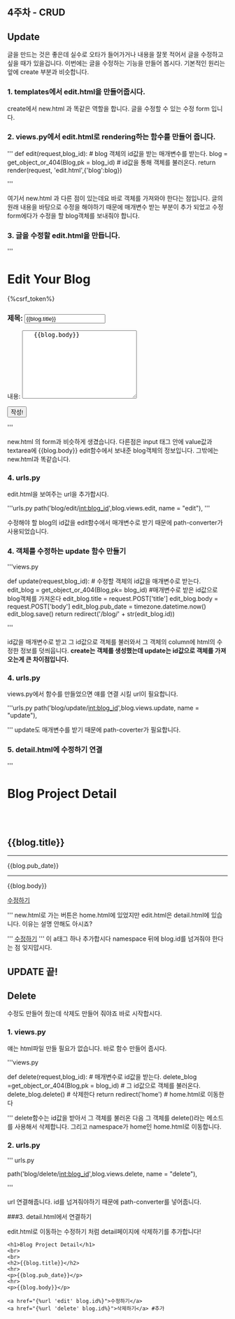 ## 4주차 - CRUD


## Update
글을 만드는 것은 좋은데 실수로 오타가 들어가거나 내용을 잘못 적어서 글을 수정하고 싶을 때가 있을겁니다.
이번에는 글을 수정하는 기능을 만들어 봅시다. 기본적인 원리는 앞에 create 부분과 비슷합니다.


### 1. templates에서 edit.html을 만들어줍시다.

create에서 new.html 과 똑같은 역할을 합니다. 글을 수정할 수 있는 수정 form 입니다.


### 2. views.py에서 edit.html로 rendering하는 함수를 만들어 줍니다.

'''
def edit(request,blog_id): # blog 객체의 id값을 받는 매개변수를 받는다.
    blog = get_object_or_404(Blog,pk = blog_id) # id값을 통해 객체를 불러온다.
    return render(request, 'edit.html',{'blog':blog})

'''

여기서 new.html 과 다른 점이 있는데요 바로 객체를 가져와야 한다는 점입니다. 글의 원래 내용을 바탕으로 수정을 해야하기 때문에
매개변수 받는 부분이 추가 되었고 수정 form에다가 수정을 할 blog객체를 보내줘야 합니다.


### 3. 글을 수정할 edit.html을 만듭니다.

'''
<h1>Edit Your Blog</h1>

<div>
<form action="{% url 'update' blog.id%}" method="POST" >
    {%csrf_token%}

<h3>제목: <input type="text" name = "title" value = "{{blog.title}}"> </h3>
<p>내용: <textarea name="body" id="" cols="30" rows="10">
   {{blog.body}} 
</textarea></p>

<button type = "submit">작성!</button>
</form>

</div>

'''

new.html 의 form과 비슷하게 생겼습니다. 다른점은 input 태그 안에 value값과 textarea에 {{blog.body}} edit함수에서 보내준 blog객체의 정보입니다.
그밖에는 new.html과 똑같습니다.


### 4. urls.py 

edit.html을 보여주는 url을 추가합시다.

'''urls.py
  path('blog/edit/<int:blog_id>',blog.views.edit, name = "edit"),
'''

수정해야 할 blog의 id값을 edit함수에서 매개변수로 받기 때문에 path-converter가 사용되었습니다.


### 4. 객체를 수정하는 update 함수 만들기 

'''views.py

def update(request,blog_id): # 수정할 객체의 id값을 매개변수로 받는다.
    edit_blog = get_object_or_404(Blog,pk= blog_id) #매개변수로 받은 id값으로 blog객체를 가져온다
    edit_blog.title = request.POST['title']
    edit_blog.body = request.POST['body']
    edit_blog.pub_date = timezone.datetime.now()
    edit_blog.save()
    return redirect('/blog/' + str(edit_blog.id))

'''

id값을 매개변수로 받고 그 id값으로 객체를 불러와서 그 객체의 column에 html의 수정한 정보를 덧씌웁니다.
**create는 객체를 생성했는데 update는 id값으로 객체를 가져오는게 큰 차이점입니다.**


### 4. urls.py 

views.py에서 함수를 만들었으면 얘를 연결 시킬 url이 필요합니다.

'''urls.py
path('blog/update/<int:blog_id>',blog.views.update, name = "update"),

'''
update도 매개변수를 받기 때문에 path-coverter가 필요합니다.


### 5. detail.html에 수정하기 연결

'''
<h1>Blog Project Detail</h1>
<br>
<br>
<h2>{{blog.title}}</h2>
<hr>
<p>{{blog.pub_date}}</p>
<hr>
<p>{{blog.body}}</p>

<a href="{%url 'edit' blog.id%}">수정하기</a>

'''
new.html로 가는 버튼은 home.html에 있었지만 edit.html은 detail.html에 있습니다.
이유는 설명 안해도 아시죠?

'''
<a href="{%url 'edit' blog.id%}">수정하기</a>
'''
이 a태그 하나 추가합시다 namespace 뒤에 blog.id를 넘겨줘야 한다는 점 잊지맙시다.


## UPDATE 끝!

## Delete 

수정도 만들어 줬는데 삭제도 만들어 줘야죠 바로 시작합시다.

### 1. views.py

얘는 html파일 만들 필요가 없습니다. 바로 함수 만들어 줍시다.

'''views.py

def delete(request,blog_id): # 매개변수로 id값을 받는다.
    delete_blog =get_object_or_404(Blog,pk = blog_id) # 그 id값으로 객체를 불러온다.
    delete_blog.delete() # 삭제한다
    return redirect('home') # home.html로 이동한다

'''
delete함수는 id값을 받아서 그 객체를 불러온 다음 그 객체를 delete()라는 메소드를 사용해서 삭제합니다.
그리고 namespace가 home인 home.html로 이동합니다. 

### 2. urls.py


''' urls.py

path('blog/delete/<int:blog_id>',blog.views.delete, name = "delete"),

'''

url 연결해줍니다. id를 넘겨줘야하기 때문에 path-converter를 넣어줍니다.


###3. detail.html에서 연결하기

edit.html로 이동하는 수정하기 처럼 detail페이지에 삭제하기를 추가합니다! 

```
<h1>Blog Project Detail</h1>
<br>
<br>
<h2>{{blog.title}}</h2>
<hr>
<p>{{blog.pub_date}}</p>
<hr>
<p>{{blog.body}}</p>

<a href="{%url 'edit' blog.id%}">수정하기</a>
<a href="{%url 'delete' blog.id%}">삭제하기</a> #추가
```

